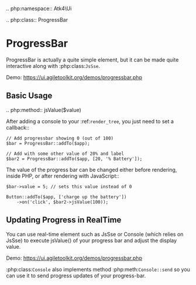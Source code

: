 .. php:namespace:: Atk4\Ui

.. php:class:: ProgressBar

# ProgressBar

ProgressBar is actually a quite simple element, but it can be made quite interactive along with
:php:class:`JsSse`.

Demo: https://ui.agiletoolkit.org/demos/progressbar.php

## Basic Usage

.. php:method:: jsValue($value)

After adding a console to your :ref:`render_tree`, you just need to set a callback::

```
// Add progressbar showing 0 (out of 100)
$bar = ProgressBar::addTo($app);

// Add with some other value of 20% and label
$bar2 = ProgressBar::addTo($app, [20, '% Battery']);
```

The value of the progress bar can be changed either before rendering, inside PHP, or after rendering
with JavaScript::

```
$bar->value = 5; // sets this value instead of 0

Button::addTo($app, ['charge up the battery'])
    ->on('click', $bar2->jsValue(100));
```

## Updating Progress in RealTime

You can use real-time element such as JsSse or Console (which relies on JsSse) to execute
jsValue() of your progress bar and adjust the display value.

Demo: https://ui.agiletoolkit.org/demos/progressbar.php

:php:class:`Console` also implements method :php:meth:`Console::send` so you can use it to send progress
updates of your progress-bar.

